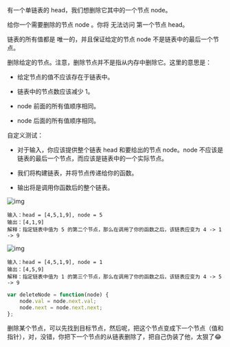 有一个单链表的 head，我们想删除它其中的一个节点 node。

给你一个需要删除的节点 node 。你将 无法访问 第一个节点  head。

链表的所有值都是 唯一的，并且保证给定的节点 node 不是链表中的最后一个节点。

删除给定的节点。注意，删除节点并不是指从内存中删除它。这里的意思是：

- 给定节点的值不应该存在于链表中。

- 链表中的节点数应该减少 1。
- node 前面的所有值顺序相同。
- node 后面的所有值顺序相同。

自定义测试：

- 对于输入，你应该提供整个链表 head 和要给出的节点 node。node 不应该是链表的最后一个节点，而应该是链表中的一个实际节点。

- 我们将构建链表，并将节点传递给你的函数。
- 输出将是调用你函数后的整个链表。

![img](https://assets.leetcode.com/uploads/2020/09/01/node1.jpg)

```
输入：head = [4,5,1,9], node = 5
输出：[4,1,9]
解释：指定链表中值为 5 的第二个节点，那么在调用了你的函数之后，该链表应变为 4 -> 1 -> 9

```

![img](https://assets.leetcode.com/uploads/2020/09/01/node2.jpg)

```
输入：head = [4,5,1,9], node = 1
输出：[4,5,9]
解释：指定链表中值为 1 的第三个节点，那么在调用了你的函数之后，该链表应变为 4 -> 5 -> 9
```



```js
var deleteNode = function(node) {
    node.val = node.next.val;
    node.next = node.next.next;
};
```

删除某个节点，可以先找到目标节点，然后呢，把这个节点变成下一个节点（值和指针），对，没错，你把下一个节点的从链表删除了，把自己伪装了他，太狠了😂

